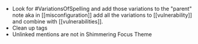 - Look for #VariationsOfSpelling and add those variations to the "parent" note aka in [[misconfiguration]] add all the variations to [[vulnerability]] and combine with [[vulnerabilities]]. 
- Clean up tags
- Unlinked mentions are not in Shimmering Focus Theme